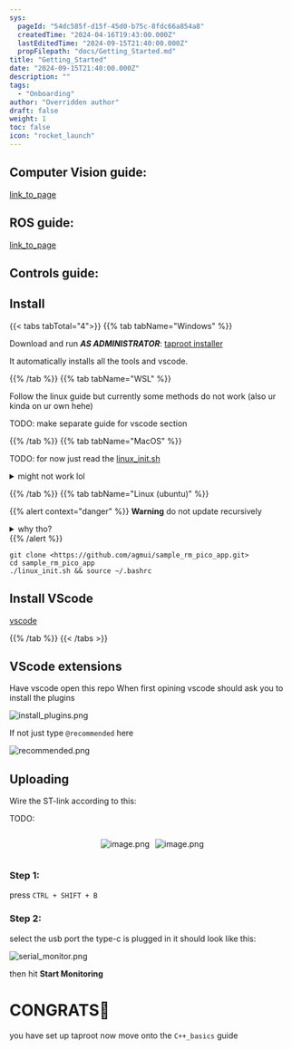 ```yaml
---
sys:
  pageId: "54dc585f-d15f-45d0-b75c-8fdc66a854a8"
  createdTime: "2024-04-16T19:43:00.000Z"
  lastEditedTime: "2024-09-15T21:40:00.000Z"
  propFilepath: "docs/Getting_Started.md"
title: "Getting_Started"
date: "2024-09-15T21:40:00.000Z"
description: ""
tags:
  - "Onboarding"
author: "Overridden author"
draft: false
weight: 1
toc: false
icon: "rocket_launch"
---
```


## Computer Vision guide:

[link_to_page](86d45bc0-388b-4d26-8848-44f255f73d0e)

## ROS guide:

[link_to_page](3c76c1de-ec8f-46d6-8b0a-294005edc2d5)

## Controls guide:

## Install

{{< tabs tabTotal="4">}}
{{% tab tabName="Windows" %}}

Download and run _**AS ADMINISTRATOR**_: [taproot installer](https://github.com/Thornbots/TeachingFreshies/releases/tag/1.0)

It automatically installs all the tools and vscode.

{{% /tab %}}
{{% tab tabName="WSL" %}}

Follow the linux guide but currently some methods do not work (also ur kinda on ur own hehe)

TODO: make separate guide for vscode section

{{% /tab %}}
{{% tab tabName="MacOS" %}}

TODO: for now just read the [linux_init.sh](https://github.com/agmui/sample_rm_pico_app/blob/main/linux_init.sh)

<details>
<summary>might not work lol</summary>

`brew install libusb pkg-config`

Next install: [vscode](https://code.visualstudio.com/Download)

</details>

{{% /tab %}}
{{% tab tabName="Linux (ubuntu)" %}}

{{% alert context="danger" %}}
**Warning** do not update recursively
<details>
<summary>why tho?</summary>
There are some submodules that may go on for a while (like tinyusb) and I highly
recommend you don't need to get them.
If you want to see what submodules I update just look in `linux_init.sh`
</details>
{{% /alert %}}

```shell
git clone <https://github.com/agmui/sample_rm_pico_app.git>
cd sample_rm_pico_app
./linux_init.sh && source ~/.bashrc
```

## Install VScode

[vscode](https://code.visualstudio.com/Download)

{{% /tab %}}
{{< /tabs >}}

## VScode extensions

Have vscode open this repo
When first opining vscode should ask you to install the plugins

![install_plugins.png](https://prod-files-secure.s3.us-west-2.amazonaws.com/d518164a-d88e-44d1-a4ee-3adb3bd8bce0/89bd30f0-1825-4e77-867b-0a41ce370880/install_plugins.png?X-Amz-Algorithm=AWS4-HMAC-SHA256&X-Amz-Content-Sha256=UNSIGNED-PAYLOAD&X-Amz-Credential=ASIAZI2LB466U4B6JPIO%2F20250326%2Fus-west-2%2Fs3%2Faws4_request&X-Amz-Date=20250326T181116Z&X-Amz-Expires=3600&X-Amz-Security-Token=IQoJb3JpZ2luX2VjEMr%2F%2F%2F%2F%2F%2F%2F%2F%2F%2FwEaCXVzLXdlc3QtMiJHMEUCIQDTukFfaa6bxtV7I2wgw0gOi7Cx96kpXhSG%2ByhHZhjCVAIgEt3yfyS30muQbhih38EJ7kXw8Ds6Of5VOMyGAQK2wQ8q%2FwMIMxAAGgw2Mzc0MjMxODM4MDUiDEMQ55aHNT09WlwciSrcA9H6j0OgUiCpqTlN8Xcu%2BBW4436sCUPxFIt10ITAk9hgH%2BVC7kUEbgOK5Nw2vXtpmSK5T03J2McuJWFMc7WhkqPYHmW9TkwI%2BQ8BEsM6oBCPzYCMPINDctRyzWE3w6MuocxggElNmSCz8%2FxTI0Mav%2F%2BmwCYGVST3O%2BSm4aLLqbqqJi2%2BB8J2t9NLx65VkFPykrdIzklqdfYoKJkaJ86mETdN7M8y%2BH8ZmCm5jIk1deXNShUULSZJsn6%2BtVlLUg3rydfFe%2FhI8PjLJo6pJv2CCnWlinxoR4%2FLQGtQdjrRU%2FWfBlEP8juOUu7xANwrou6WG7ktp0F5iNv%2FMK%2FkGULfsFcRZcDBWZg0U35Ek7gpzT82wCwl9jBcBqWFNLwg16ayOvWCwzXtHN54WK%2BFKnc9wClpOZosrjBVwcEkhD3SGYHBlf%2B8Balybx7a8OhliCYQ3Hx5s0%2BWq4Tss7BquIpylx4QGlUTldlUec5Yf4E6%2Bit0OY14EIqwtxQh6gShCz5Drn%2B6U%2F%2Fh3VtzOi1BU16ubN9MPy25M%2Fn5bOwXwGEitMskOW%2BnLQZQup1nhQzejFnfLfHC03ZFoWsiTk6GLxWoogc7WOT0QANirW%2BapB2HPFrxpBemqrHTAwQLzvIfMPX2kL8GOqUB%2FZyu1Q54JOJlKwZcI6jhmLE9ralvVNJbCCpWZFnFgwAP3VF0S6IKKAd8wUGmihDtgX8Nong1Y%2BvKfSAI52oesHbPNamSR18vpuZtjAvmT06IC8%2B%2BjVaPp27D28VfvnbqLONUAGNDVZBUXZgaHPVy1d1%2B%2FQ8u%2BcChxgdDIgOhNaUikFij9ilAaCJCSyq1EReQydCPXwbBuuM96V%2BJmW1AsnuLQl4L&X-Amz-Signature=337c40d4354768ecfd9bd87b70a14e1ec9f090584f7f329bfa26b43ee5767f9c&X-Amz-SignedHeaders=host&x-id=GetObject)

If not just type `@recommended` here  

![recommended.png](https://prod-files-secure.s3.us-west-2.amazonaws.com/d518164a-d88e-44d1-a4ee-3adb3bd8bce0/61e661e9-5d85-4dfc-be0d-8d2097a5e793/recommended.png?X-Amz-Algorithm=AWS4-HMAC-SHA256&X-Amz-Content-Sha256=UNSIGNED-PAYLOAD&X-Amz-Credential=ASIAZI2LB466U4B6JPIO%2F20250326%2Fus-west-2%2Fs3%2Faws4_request&X-Amz-Date=20250326T181116Z&X-Amz-Expires=3600&X-Amz-Security-Token=IQoJb3JpZ2luX2VjEMr%2F%2F%2F%2F%2F%2F%2F%2F%2F%2FwEaCXVzLXdlc3QtMiJHMEUCIQDTukFfaa6bxtV7I2wgw0gOi7Cx96kpXhSG%2ByhHZhjCVAIgEt3yfyS30muQbhih38EJ7kXw8Ds6Of5VOMyGAQK2wQ8q%2FwMIMxAAGgw2Mzc0MjMxODM4MDUiDEMQ55aHNT09WlwciSrcA9H6j0OgUiCpqTlN8Xcu%2BBW4436sCUPxFIt10ITAk9hgH%2BVC7kUEbgOK5Nw2vXtpmSK5T03J2McuJWFMc7WhkqPYHmW9TkwI%2BQ8BEsM6oBCPzYCMPINDctRyzWE3w6MuocxggElNmSCz8%2FxTI0Mav%2F%2BmwCYGVST3O%2BSm4aLLqbqqJi2%2BB8J2t9NLx65VkFPykrdIzklqdfYoKJkaJ86mETdN7M8y%2BH8ZmCm5jIk1deXNShUULSZJsn6%2BtVlLUg3rydfFe%2FhI8PjLJo6pJv2CCnWlinxoR4%2FLQGtQdjrRU%2FWfBlEP8juOUu7xANwrou6WG7ktp0F5iNv%2FMK%2FkGULfsFcRZcDBWZg0U35Ek7gpzT82wCwl9jBcBqWFNLwg16ayOvWCwzXtHN54WK%2BFKnc9wClpOZosrjBVwcEkhD3SGYHBlf%2B8Balybx7a8OhliCYQ3Hx5s0%2BWq4Tss7BquIpylx4QGlUTldlUec5Yf4E6%2Bit0OY14EIqwtxQh6gShCz5Drn%2B6U%2F%2Fh3VtzOi1BU16ubN9MPy25M%2Fn5bOwXwGEitMskOW%2BnLQZQup1nhQzejFnfLfHC03ZFoWsiTk6GLxWoogc7WOT0QANirW%2BapB2HPFrxpBemqrHTAwQLzvIfMPX2kL8GOqUB%2FZyu1Q54JOJlKwZcI6jhmLE9ralvVNJbCCpWZFnFgwAP3VF0S6IKKAd8wUGmihDtgX8Nong1Y%2BvKfSAI52oesHbPNamSR18vpuZtjAvmT06IC8%2B%2BjVaPp27D28VfvnbqLONUAGNDVZBUXZgaHPVy1d1%2B%2FQ8u%2BcChxgdDIgOhNaUikFij9ilAaCJCSyq1EReQydCPXwbBuuM96V%2BJmW1AsnuLQl4L&X-Amz-Signature=9fdd36f6e346f381ee7687a11794c0f7bacc052e2fa0943d91b56d3a5070ac20&X-Amz-SignedHeaders=host&x-id=GetObject)

## Uploading

Wire the ST-link according to this:

TODO:

<div style="display: flex;flex-direction: row; column-gap:10px; max-width: 630px;justify-content: center;">
<div>

![image.png](https://prod-files-secure.s3.us-west-2.amazonaws.com/d518164a-d88e-44d1-a4ee-3adb3bd8bce0/210ecb78-1116-4d7b-b9b7-2292f66fa2c2/image.png?X-Amz-Algorithm=AWS4-HMAC-SHA256&X-Amz-Content-Sha256=UNSIGNED-PAYLOAD&X-Amz-Credential=ASIAZI2LB466QRRSZ72O%2F20250326%2Fus-west-2%2Fs3%2Faws4_request&X-Amz-Date=20250326T181122Z&X-Amz-Expires=3600&X-Amz-Security-Token=IQoJb3JpZ2luX2VjEMr%2F%2F%2F%2F%2F%2F%2F%2F%2F%2FwEaCXVzLXdlc3QtMiJGMEQCIHrIfih1HFhqh6CHY5ii182%2FNzCvVF%2BHcyjLEzPhO%2BLeAiBEXuPlNnfJ6jepzh%2Be1GLZDbKy0rdmUxN%2BMw2cDMfFfCr%2FAwgzEAAaDDYzNzQyMzE4MzgwNSIMDAK8I%2FPGfkIR%2FC%2FEKtwDEqvfE9X5o7QR5i%2BBiHxGLt7%2BCP1R6NTccJLz%2FB4qcF7cbqiEUYpZvIH6q3JrTolHgB83V20cKetieBDK4Q3M0jVg%2FuCgSjS3MTyEh2X3HVXI09dkNCT0uXU9WYr9Nd%2FTEbYQYS4EzklUuPqnHRQIb0qCe%2BclT1j16QZqBiRuhX7PBYg78EWpIRCU7UewwU2PGx68%2F%2BGZnz6FNX5Ma7Mt1LfYG7Ua6Bk%2B%2BBfoxDG1YAmK90RTZUFUDNC6WfRy7DiCfp86LYumh7je2RmJe%2BoeCIb6VZ8Tlj6F4TR9DZX7ck2k2FTAsgUSzjb2QDg%2Fmz9q%2BIagErmlub8r4Gb72fN5GHOMDrk8%2FQN3KKB40auaQ%2BavHgcHx9wuZ2wfJmV1uie5SPZ4zuwMGLjW3nqjLGNZ2US4IQjMJ8m4CeQUnTJN23Of3JuBse6oDteCPvlKizRZB5yhKt9mN1Q%2BGXdQ%2BcXvc0YuLG5ZR031YDwGo5z0tAuuiyWQlHKbx1MFnRj1d5s7o%2BPQ95EJDH8%2Fka54qNCUunfy08JYKBcjFHE0%2FMri%2F9Ms0Dc6ZahCNdZdY5J5y3AVKFIjcBxVLc44V9MZOOzbiPSth9DK0YVp2snhvmHnQxr6K4ObtQiaZlSbjk0wsfaQvwY6pgF%2FBCvw0oZpqRa8ngkT0mm%2Fpg0ZHZ40AHjtu3vs9WUD3BTkPU98vKtjVhfocaOGXqruyTrlv%2Fx%2FwkWtIR7Xxe8550It5urB%2FATH4B0qGIYrerB%2Bn0bipyf%2BKxky22tnkc3vVXcjbdBjmk6ujWJxxNHdNPbpnTW4jdF9cMwLLnRivOHSmQK%2BlK03UL32jkGcdeNqepIFuMculok4dhgI2vxrPtmFFMDI&X-Amz-Signature=e93beaaf35f3a990c6010bfb8446d4039dbff728c1a2b700b884e6e86d7cded1&X-Amz-SignedHeaders=host&x-id=GetObject)

</div>
<div>

![image.png](https://prod-files-secure.s3.us-west-2.amazonaws.com/d518164a-d88e-44d1-a4ee-3adb3bd8bce0/33a0fd0f-8ca6-4a86-8e09-26e95ded1fff/image.png?X-Amz-Algorithm=AWS4-HMAC-SHA256&X-Amz-Content-Sha256=UNSIGNED-PAYLOAD&X-Amz-Credential=ASIAZI2LB466SJGBON2G%2F20250326%2Fus-west-2%2Fs3%2Faws4_request&X-Amz-Date=20250326T181123Z&X-Amz-Expires=3600&X-Amz-Security-Token=IQoJb3JpZ2luX2VjEMr%2F%2F%2F%2F%2F%2F%2F%2F%2F%2FwEaCXVzLXdlc3QtMiJGMEQCIGHvcinmaTbWwiCtXlP%2Fhn7i%2BxtAxJkcvBc1%2FtnKj1wpAiB86y%2FHpoOETz%2B5iL636naCzyPpOdaSltb3UkaZLLAlACr%2FAwgzEAAaDDYzNzQyMzE4MzgwNSIMQexvbxBTjgyZgoFxKtwDV50VOKQHMCRWM0L3amzypYGh6h0Pv%2BUIWdMXHre5gb7WBTk%2BSzaO2r%2BBKjtfNA%2Be3E7rOZ%2BwVPFJilYd8%2FwCixjdnnMJLnL1Anv%2B%2B6vV2ukS8BkDXkUDpHw4oJxLuCbju2RkGMOiPbXlGV0359Kz0gRfQ0YrPt2Vk4bpB9UAi69mC3qR%2Ff12mutcKYjCjrv4shQzykd9Eg6zVAECiXGZMEjogb3txBf15XEVkFXLUsQzVYR66iwkjiMC6aROtXdjxmPAjEgG%2BpjfMgNPVesD5XjKVArbQ8uP9tcECGj3X4jgpryQzwoerVUSAU%2FuRvI3EpEkkFo8ujvPd1KbLkn382pmeFpvRSe%2FNdF6xyOUtyzMklsFZSlIFlXj8ZsktpKxQqPhJJLul24rRK%2F1vNqrgpV%2BUG1dJsm5k9UYPYYQ9MUcdVxEfhwh3LdqEEUTC%2BPeyF4Uw49YVmWF8qXiXi9SPIEERsPugDj%2Bwz22li8rHeOGHNdoFNvhI1VxZOXmaYTdqU5Y8wlcXnWPgJE%2Fo%2BO36es0k%2BHwv8XpGGq5k%2BBvYdU210RU5aLm6z7AbBUynNFzDniagFmFlMAH%2FluwjkpTkNel0TlrSGa%2FalA4LeJLem8crFZ3vIdQnE3esWow4vaQvwY6pgH2tLPtGQt2bMiDIybDMgux6Etl%2BaPa18vsQ451%2BW1SsveRWkM33P9T3RaTVYMorujehkMFyeXhTgd4LLRQ0YJWgE1FGUgUYEDxVr%2BVBQf%2F9fRTi9MotkkLRT4LPJEnsSPESy9NtDJ%2BFpVeoCrj1pN%2Bb8eAtuQTXix1989XNVWauUgUkrkmYYQdHqDaqQLduTeqAIm0QndlDnxCaGJiaPGttjFSyf8E&X-Amz-Signature=f3646d133383b1d8ff92beb0d5559bef15f5578ab559dfd9eaf911926dd46149&X-Amz-SignedHeaders=host&x-id=GetObject)

</div>
</div>

### Step 1:

press `CTRL + SHIFT + B`

### Step 2:

select the usb port the type-c is plugged in it should look like this:

![serial_monitor.png](https://prod-files-secure.s3.us-west-2.amazonaws.com/d518164a-d88e-44d1-a4ee-3adb3bd8bce0/f03f4774-05d4-4393-b6a0-d5efb6d315ab/serial_monitor.png?X-Amz-Algorithm=AWS4-HMAC-SHA256&X-Amz-Content-Sha256=UNSIGNED-PAYLOAD&X-Amz-Credential=ASIAZI2LB466U4B6JPIO%2F20250326%2Fus-west-2%2Fs3%2Faws4_request&X-Amz-Date=20250326T181116Z&X-Amz-Expires=3600&X-Amz-Security-Token=IQoJb3JpZ2luX2VjEMr%2F%2F%2F%2F%2F%2F%2F%2F%2F%2FwEaCXVzLXdlc3QtMiJHMEUCIQDTukFfaa6bxtV7I2wgw0gOi7Cx96kpXhSG%2ByhHZhjCVAIgEt3yfyS30muQbhih38EJ7kXw8Ds6Of5VOMyGAQK2wQ8q%2FwMIMxAAGgw2Mzc0MjMxODM4MDUiDEMQ55aHNT09WlwciSrcA9H6j0OgUiCpqTlN8Xcu%2BBW4436sCUPxFIt10ITAk9hgH%2BVC7kUEbgOK5Nw2vXtpmSK5T03J2McuJWFMc7WhkqPYHmW9TkwI%2BQ8BEsM6oBCPzYCMPINDctRyzWE3w6MuocxggElNmSCz8%2FxTI0Mav%2F%2BmwCYGVST3O%2BSm4aLLqbqqJi2%2BB8J2t9NLx65VkFPykrdIzklqdfYoKJkaJ86mETdN7M8y%2BH8ZmCm5jIk1deXNShUULSZJsn6%2BtVlLUg3rydfFe%2FhI8PjLJo6pJv2CCnWlinxoR4%2FLQGtQdjrRU%2FWfBlEP8juOUu7xANwrou6WG7ktp0F5iNv%2FMK%2FkGULfsFcRZcDBWZg0U35Ek7gpzT82wCwl9jBcBqWFNLwg16ayOvWCwzXtHN54WK%2BFKnc9wClpOZosrjBVwcEkhD3SGYHBlf%2B8Balybx7a8OhliCYQ3Hx5s0%2BWq4Tss7BquIpylx4QGlUTldlUec5Yf4E6%2Bit0OY14EIqwtxQh6gShCz5Drn%2B6U%2F%2Fh3VtzOi1BU16ubN9MPy25M%2Fn5bOwXwGEitMskOW%2BnLQZQup1nhQzejFnfLfHC03ZFoWsiTk6GLxWoogc7WOT0QANirW%2BapB2HPFrxpBemqrHTAwQLzvIfMPX2kL8GOqUB%2FZyu1Q54JOJlKwZcI6jhmLE9ralvVNJbCCpWZFnFgwAP3VF0S6IKKAd8wUGmihDtgX8Nong1Y%2BvKfSAI52oesHbPNamSR18vpuZtjAvmT06IC8%2B%2BjVaPp27D28VfvnbqLONUAGNDVZBUXZgaHPVy1d1%2B%2FQ8u%2BcChxgdDIgOhNaUikFij9ilAaCJCSyq1EReQydCPXwbBuuM96V%2BJmW1AsnuLQl4L&X-Amz-Signature=753de08555e3cabe5e9eed46a69c72615ed150449f58dcde5db2c38b49c9af7b&X-Amz-SignedHeaders=host&x-id=GetObject)

then hit **Start Monitoring**

# CONGRATS🎉

you have set up taproot now move onto the `C++_basics` guide
